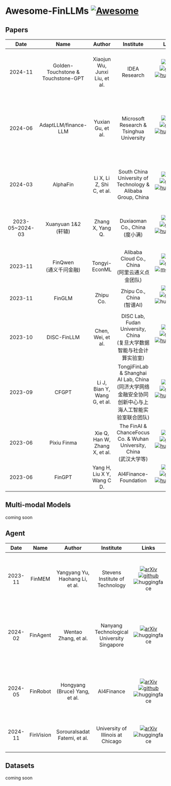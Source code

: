 # Awesome-FinLLMs [![Awesome](https://awesome.re/badge.svg)](https://awesome.re)
## Papers 
|  Date  | Name |      Author       |    Institute    | Links  | Paper
| :-----: | :-----: | :------------------: | :--------------: | :--------------: | :---------------------------------------------------------------------------------------------------------------------------------------------------------------------------------- | 
| 2024-11 | Golden-Touchstone & Touchstone-GPT | Xiaojun Wu, Junxi Liu, et al. | IDEA Research | [![arXiv](https://img.shields.io/badge/Arxiv-2411.06272v1-b31b1b.svg?logo=arXiv)](https://arxiv.org/abs/2411.06272v1)[![github](https://img.shields.io/github/stars/IDEA-FinAI/Golden-Touchstone.svg?style=social)](https://github.com/IDEA-FinAI/Golden-Touchstone)[![huggingface](https://img.shields.io/badge/🤗-Model%207B-yellow.svg)](https://huggingface.co/IDEA-FinAI/TouchstoneGPT-7B-Instruct) | Golden Touchstone: A Comprehensive Bilingual Benchmark for Evaluating Financial Large Language Models |
| 2024-06 | AdaptLLM/finance-LLM | Yuxian Gu, et al. | Microsoft Research & Tsinghua University | [![arXiv](https://img.shields.io/badge/Arxiv-2406.14491-b31b1b.svg?logo=arXiv)](https://arxiv.org/abs/2406.14491)[![github](https://img.shields.io/github/stars/microsoft/LMOps.svg?style=social)](https://github.com/microsoft/LMOps/tree/main/adaptllm)[![huggingface](https://img.shields.io/badge/🤗-Model%207B-yellow.svg)](https://huggingface.co/AdaptLLM/finance-LLM/) | Instruction Pre-Training: Language Models are Supervised Multitask Learners<br/> Adapting Large Language Models to Domains via Reading Comprehension |
| 2024-03 | AlphaFin | Li X, Li Z, Shi C, et al.  | South China University of Technology & Alibaba Group, China  | [![arXiv](https://img.shields.io/badge/Arxiv-2403.12582-b31b1b.svg?logo=arXiv)](https://arxiv.org/abs/2403.12582)[![github](https://img.shields.io/github/stars/AlphaFin-proj/AlphaFin.svg?style=social)](https://github.com/AlphaFin-proj/AlphaFin)[![huggingface](https://img.shields.io/badge/🤗-Model%206B%20lora-yellow.svg)](https://huggingface.co/AlphaFin/StockGPT-Stage1) | AlphaFin: Benchmarking Financial Analysis with RetrievalAugmented Stock-Chain Framework |
| 2023-05~2024-03 | Xuanyuan 1&2 <br/>(轩辕) | Zhang X, Yang Q.  | Duxiaoman Co., China<br/>(度小满) |[![arXiv](https://img.shields.io/badge/Arxiv-2305.12002-b31b1b.svg?logo=arXiv)](https://arxiv.org/abs/2305.12002)[![github](https://img.shields.io/github/stars/Duxiaoman-DI/XuanYuan.svg?style=social)](https://github.com/Duxiaoman-DI/XuanYuan)[![huggingface](https://img.shields.io/badge/🤗-Model%206B~70B-yellow.svg)](https://huggingface.co/Duxiaoman-DI/XuanYuan2-70B-Chat) |XuanYuan 2.0: A Large Chinese Financial Chat Model with Hundreds of Billions Parameters |
| 2023-11 | FinQwen<br/>(通义千问金融) | Tongyi-EconML | Alibaba Cloud Co., China<br/>(阿里云通义点金团队) | ![arXiv](https://img.shields.io/badge/Arxiv-None-b31b1b.svg?logo=arXiv)[![github](https://img.shields.io/github/stars/Tongyi-EconML/FinQwen.svg?style=social)](https://github.com/Tongyi-EconML/FinQwen)[![modelscope](https://img.shields.io/badge/🤖-Model%2014B-blue.svg)](https://modelscope.cn/models/TongyiFinance/Tongyi-Finance-14B-Chat/) | [2023博金大模型挑战赛](https://tianchi.aliyun.com/competition/entrance/532164) | 
| 2023-11 | FinGLM | Zhipu Co. | Zhipu Co., China<br/>(智谱AI) | ![arXiv](https://img.shields.io/badge/Arxiv-None-b31b1b.svg?logo=arXiv)[![github](https://img.shields.io/github/stars/MetaGLM/FinGLM.svg?style=social)](https://github.com/MetaGLM/FinGLM)![huggingface](https://img.shields.io/badge/🤗-None-yellow.svg) | [SMP 2023 ChatGLM金融大模型挑战赛](https://tianchi.aliyun.com/competition/entrance/532126) |
| 2023-10 | DISC-FinLLM| Chen, Wei, et al. | DISC Lab, Fudan University, China<br/>(复旦大学数据智能与社会计算实验室) | [![arXiv](https://img.shields.io/badge/Arxiv-2310.15205-b31b1b.svg?logo=arXiv)](https://arxiv.org/abs/2310.15205)[![github](https://img.shields.io/github/stars/FudanDISC/DISC-FinLLM.svg?style=social)](https://github.com/FudanDISC/DISC-FinLLM)[![huggingface](https://img.shields.io/badge/🤗-Model%2013B-yellow.svg)](https://huggingface.co/Go4miii/DISC-FinLLM) | Disc-finllm: A chinese financial large language model based on multiple experts fine-tuning |
| 2023-09 | CFGPT | Li J, Bian Y, Wang G, et al. | TongjiFinLab & Shanghai AI Lab, China<br/>(同济大学网络金融安全协同创新中心与上海人工智能实验室联合团队) | [![arXiv](https://img.shields.io/badge/Arxiv-2309.10654-b31b1b.svg?logo=arXiv)](https://arxiv.org/abs/2309.10654)[![github](https://img.shields.io/github/stars/TongjiFinLab/CFGPT.svg?style=social)](https://github.com/TongjiFinLab/CFGPT)[![huggingface](https://img.shields.io/badge/🤗-Model%207B-yellow.svg)](https://huggingface.co/TongjiFinLab/CFGPT1-sft-7B-Full) | Cfgpt: Chinese financial assistant with large language model |
| 2023-06 | Pixiu Finma | Xie Q, Han W, Zhang X, et al.  | The FinAI & ChanceFocus Co. & Wuhan University, China<br/>(武汉大学等) | [![arXiv](https://img.shields.io/badge/Arxiv-2306.05443-b31b1b.svg?logo=arXiv)](https://arxiv.org/abs/2306.05443)[![github](https://img.shields.io/github/stars/The-FinAI/PIXIU.svg?style=social)](https://github.com/The-FinAI/PIXIU)[![huggingface](https://img.shields.io/badge/🤗-Model%207B-yellow.svg)](https://huggingface.co/ChanceFocus/finma-7b-full) | Pixiu: A large language model, instruction data and evaluation benchmark for finance | 
| 2023-06 | FinGPT | Yang H, Liu X Y, Wang C D. | AI4Finance-Foundation | [![arXiv](https://img.shields.io/badge/Arxiv-2306.06031-b31b1b.svg?logo=arXiv)](https://arxiv.org/abs/2306.06031)[![github](https://img.shields.io/github/stars/AI4Finance-Foundation/FinGPT.svg?style=social)](https://github.com/AI4Finance-Foundation/FinGPT)[![huggingface](https://img.shields.io/badge/🤗-Model%207B%20lora-yellow.svg)](https://huggingface.co/FinGPT/fingpt-mt_llama2-7b_lora) | Fingpt: Open-source financial large language models |

## Multi-modal Models
coming soon

## Agent
|  Date  | Name |      Author       |    Institute    | Links  | Paper
| :-----: | :-----: | :------------------: | :--------------: | :--------------: | :---------------------------------------------------------------------------------------------------------------------------------------------------------------------------------- | 
| 2023-11 | FinMEM | Yangyang Yu, Haohang Li, et al. | Stevens Institute of Technology | [![arXiv](https://img.shields.io/badge/Arxiv-2311.13743-b31b1b.svg?logo=arXiv)](https://arxiv.org/abs/2311.13743)[![github](https://img.shields.io/github/stars/pipiku915/FinMem-LLM-StockTrading.svg?style=social)](https://github.com/pipiku915/FinMem-LLM-StockTrading)![huggingface](https://img.shields.io/badge/🤗-None-yellow.svg) | FINMEM: A PERFORMANCE-ENHANCED LLM TRADING AGENT WITH LAYERED MEMORY AND CHARACTER DESIGN |
| 2024-02 | FinAgent | Wentao Zhang, et al. | Nanyang Technological University Singapore | [![arXiv](https://img.shields.io/badge/Arxiv-2402.18485-b31b1b.svg?logo=arXiv)](https://arxiv.org/abs/2402.18485)![huggingface](https://img.shields.io/badge/🤗-None-yellow.svg) | FinAgent: A Multimodal Foundation Agent for Financial Trading: Tool-Augmented, Diversified, and Generalist |
| 2024-05 | FinRobot | Hongyang (Bruce) Yang, et al. | AI4Finance | [![arXiv](https://img.shields.io/badge/Arxiv-2405.14767-b31b1b.svg?logo=arXiv)](https://arxiv.org/abs/2405.14767)[![github](https://img.shields.io/github/stars/AI4Finance-Foundation/FinRobot.svg?style=social)](https://github.com/AI4Finance-Foundation/FinRobot)![huggingface](https://img.shields.io/badge/🤗-None-yellow.svg) | FinRobot: An Open-Source AI Agent Platform for Financial Applications using Large Language Models |
| 2024-11 | FinVision | Sorouralsadat Fatemi, et al. | University of Illinois at Chicago | [![arXiv](https://img.shields.io/badge/Arxiv-2411.08899-b31b1b.svg?logo=arXiv)](https://arxiv.org/abs/2411.08899)![huggingface](https://img.shields.io/badge/🤗-None-yellow.svg) | FinVision: A Multi-Agent Framework for Stock Market Prediction |
## Datasets
coming soon





<!-- ## ✨ Star History -->
<!-- [![Star History](https://api.star-history.com/svg?repos=IDEA-FinAI/Awesome-FinLLMs&type=Date)](https://star-history.com/#IDEA-FinAI/Awesome-FinLLMs&Date) -->
